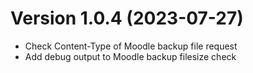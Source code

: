 # Version 1.0.4 (2023-07-27)

- Check Content-Type of Moodle backup file request
- Add debug output to Moodle backup filesize check
